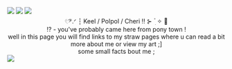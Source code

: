 <img src="https://64.media.tumblr.com/1c18bcab3ecc903de21059f5090bc2fc/84f9bac0f54e2bad-1d/s1280x1920/9b8f3cb1ab8126b02462e02783df87d35528043c.pnj">
<img src="https://media.discordapp.net/attachments/1133526020855705661/1370112959988240457/Untitled209_20250508205901.png?ex=681e50a1&is=681cff21&hm=482301f1cab6494fd7849058e9905ada8f576e4cd11b19e2c0923e2fa6072593&=&format=webp&quality=lossless&width=1514&height=478">
<img src="https://64.media.tumblr.com/907f0a419c48a3b27b59acc935baf281/23681ec8e8b5b5ba-b9/s1280x1920/b64ccf4780494639c6e180f4465cd18d41e4b647.pnj">
<div align="center">  𓏲𝄢.ᐟ ┆ Keel / Polpol / Cheri ‼️ ⊱  ۫ ׅ ✧ 🍓 </div>
<div align="center"> ⁉️ - you've probably came here from pony town ! </div>
<div align="center"> well in this page you will find links to my straw pages where u can read a bit more about me or view my art ;] </div>
<div align="center"> some small facts bout me ; </div>
<img src="https://64.media.tumblr.com/a8d6eb5d611d3c515e2fc483d6596967/84f9bac0f54e2bad-65/s1280x1920/2bddb4f526689729098ab9e38d93852e60df7396.pnj">
